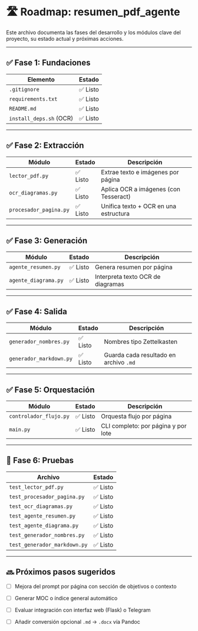 # 🛣️ Roadmap: resumen_pdf_agente

Este archivo documenta las fases del desarrollo y los módulos clave del proyecto, su estado actual y próximas acciones.

---

## ✅ Fase 1: Fundaciones

| Elemento                          | Estado   |
|-----------------------------------|----------|
| `.gitignore`                      | ✅ Listo |
| `requirements.txt`               | ✅ Listo |
| `README.md`                      | ✅ Listo |
| `install_deps.sh` (OCR)         | ✅ Listo |

---

## ✅ Fase 2: Extracción

| Módulo                   | Estado   | Descripción |
|--------------------------|----------|-------------|
| `lector_pdf.py`         | ✅ Listo | Extrae texto e imágenes por página |
| `ocr_diagramas.py`      | ✅ Listo | Aplica OCR a imágenes (con Tesseract) |
| `procesador_pagina.py`  | ✅ Listo | Unifica texto + OCR en una estructura |

---

## ✅ Fase 3: Generación

| Módulo                   | Estado   | Descripción |
|--------------------------|----------|-------------|
| `agente_resumen.py`     | ✅ Listo | Genera resumen por página |
| `agente_diagrama.py`    | ✅ Listo | Interpreta texto OCR de diagramas |

---

## ✅ Fase 4: Salida

| Módulo                        | Estado   | Descripción |
|-------------------------------|----------|-------------|
| `generador_nombres.py`       | ✅ Listo | Nombres tipo Zettelkasten |
| `generador_markdown.py`      | ✅ Listo | Guarda cada resultado en archivo `.md` |

---

## ✅ Fase 5: Orquestación

| Módulo                      | Estado   | Descripción |
|-----------------------------|----------|-------------|
| `controlador_flujo.py`     | ✅ Listo | Orquesta flujo por página |
| `main.py`                  | ✅ Listo | CLI completo: por página y por lote |

---

## 🧪 Fase 6: Pruebas

| Archivo                    | Estado   |
|----------------------------|----------|
| `test_lector_pdf.py`      | ✅ Listo |
| `test_procesador_pagina.py` | ✅ Listo |
| `test_ocr_diagramas.py`   | ✅ Listo |
| `test_agente_resumen.py`  | ✅ Listo |
| `test_agente_diagrama.py` | ✅ Listo |
| `test_generador_nombres.py` | ✅ Listo |
| `test_generador_markdown.py` | ✅ Listo |

---

## 🔜 Próximos pasos sugeridos

- [ ] Mejora del prompt por página con sección de objetivos o contexto
- [ ] Generar MOC o índice general automático
- [ ] Evaluar integración con interfaz web (Flask) o Telegram
- [ ] Añadir conversión opcional `.md` → `.docx` vía Pandoc

